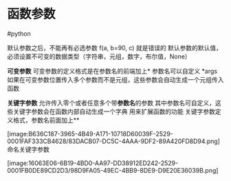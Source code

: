 # 函数参数
#python

默认参数之后，不能再有必选参数
f(a, b=90, c) 就是错误的
默认参数的默认值，必须设置不可变的数据类型（字符串，元组，数字，布尔值，None）

**可变参数**
可变参数的定义格式是在参数名的前端加上*
参数名可以自定义 *args
如果在可变参数位置传入多个参数而不是元组，这些参数会自动生成一个元组传入函数

**关键字参数**
允许传入零个或者任意多个带**参数名**的参数
其中参数名可自定义，这些关键字参数会在函数内部自动生成一个字典
用来扩展函数的功能
关键字参数定义格式，参数名前面加上**

[image:B636C187-3965-4B49-A171-10718D60039F-2529-0001FAF333CB4628/83DACB07-DC5C-4AAA-9DF2-89A420FD8D94.png]
命名关键字参数

[image:16063E06-6B19-4BD0-AA97-DD38912ED242-2529-0001FB0DE89CD2D3/98D9FA05-49EC-4BB9-8DE9-D9E20E36039B.png]